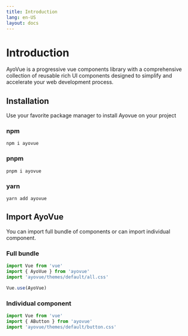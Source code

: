 ```yaml
---
title: Introduction
lang: en-US
layout: docs
---
```


# Introduction

AyoVue is a progressive vue components library with a comprehensive collection of reusable rich UI components designed to simplify and accelerate your web development process.

## Installation

Use your favorite package manager to install Ayovue on your project

### npm

```npm
npm i ayovue
```

### pnpm

```pnpm
pnpm i ayovue
```

### yarn

```yarn
yarn add ayovue
```

<!-- ## CDN

Coming Soon... -->

<!-- You can also add AyoVue in your project from CDN:

```html -->
<!-- import stylesheet -->
<!-- <link rel="stylesheet" href="https://unpkg.com/ayovue@1.0.1/themes/default/all.css" /> -->
<!-- import ayovue -->
<!-- <script src="https://unpkg.com/ayovue@1.0.1/dist/ayovue.min.js"></script> -->
<!-- ``` -->

## Import AyoVue

You can import full bundle of components or can import individual component.

### Full bundle

<!-- Coming Soon... -->

```js
import Vue from 'vue'
import { AyoVue } from 'ayovue'
import 'ayovue/themes/default/all.css'

Vue.use(AyoVue)
```

### Individual component

```js
import Vue from 'vue'
import { AButton } from 'ayovue'
import 'ayovue/themes/default/button.css'
```
